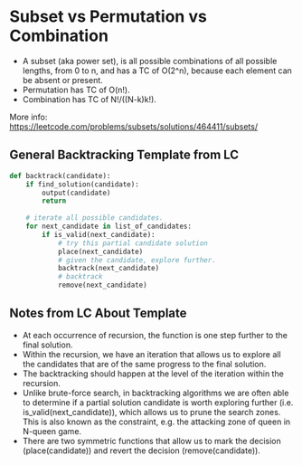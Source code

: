 # Subset vs Permutation vs Combination

- A subset (aka power set), is all possible combinations of
all possible lengths, from 0 to n, and has a TC of O(2^n), because each element
can be absent or present.
- Permutation has TC of O(n!).
- Combination has TC of N!/((N-k)k!).

More info: https://leetcode.com/problems/subsets/solutions/464411/subsets/

## General Backtracking Template from LC

```python
def backtrack(candidate):
    if find_solution(candidate):
        output(candidate)
        return
    
    # iterate all possible candidates.
    for next_candidate in list_of_candidates:
        if is_valid(next_candidate):
            # try this partial candidate solution
            place(next_candidate)
            # given the candidate, explore further.
            backtrack(next_candidate)
            # backtrack
            remove(next_candidate)
```

## Notes from LC About Template

- At each occurrence of recursion, the function is one step further to the final solution.
- Within the recursion, we have an iteration that allows us to explore all the candidates that are of the same progress to the final solution.
- The backtracking should happen at the level of the iteration within the recursion.
- Unlike brute-force search, in backtracking algorithms we are often able to determine if a partial solution candidate is worth exploring further (i.e. is_valid(next_candidate)), which allows us to prune the search zones. This is also known as the constraint, e.g. the attacking zone of queen in N-queen game.
- There are two symmetric functions that allow us to mark the decision (place(candidate)) and revert the decision (remove(candidate)).
